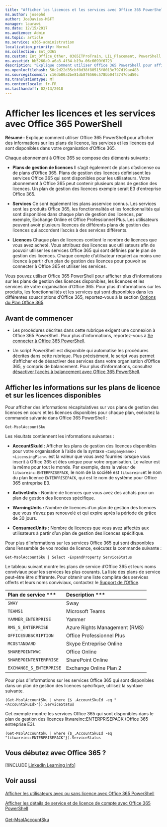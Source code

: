 ```yaml
---
title: "Afficher les licences et les services avec Office 365 PowerShell"
ms.author: josephd
author: JoeDavies-MSFT
manager: laurawi
ms.date: 12/15/2017
ms.audience: Admin
ms.topic: article
ms.service: o365-administration
localization_priority: Normal
ms.collection: Ent_O365
ms.custom: Ent_Office_Other, O365ITProTrain, LIL_Placement, PowerShell
ms.assetid: bb5260a9-a6a3-4f34-b19a-06c6699f6723
description: "Explique comment utiliser Office 365 PowerShell pour afficher des informations sur les plans de licence, les services et les licences qui sont disponibles dans votre organisation d’Office 365."
ms.openlocfilehash: 50c2d22d35cbf0d38f80515f8013e797d19ae483
ms.sourcegitcommit: c16db80a2be81db876566c578bb04f3747dbd50c
ms.translationtype: MT
ms.contentlocale: fr-FR
ms.lasthandoff: 02/13/2018
---
```

# <a name="view-licenses-and-services-with-office-365-powershell"></a>Afficher les licences et les services avec Office 365 PowerShell

**Résumé :** Explique comment utiliser Office 365 PowerShell pour afficher des informations sur les plans de licence, les services et les licences qui sont disponibles dans votre organisation d’Office 365.
  
Chaque abonnement à Office 365 se compose des éléments suivants :
- **Plans de gestion de licences** Il s’agit également de plans d’aslicense ou de plans d’Office 365. Plans de gestion des licences définissent les services Office 365 qui sont disponibles pour les utilisateurs. Votre abonnement à Office 365 peut contenir plusieurs plans de gestion des licences. Un plan de gestion des licences exemple serait E3 d’entreprise Office 365.
    
- **Services** Ce sont également les plans asservice connus. Les services sont les produits Office 365, les fonctionnalités et les fonctionnalités qui sont disponibles dans chaque plan de gestion des licences, par exemple, Exchange Online et Office Professionnel Plus. Les utilisateurs peuvent avoir plusieurs licences de différents plans de gestion des licences qui accordent l’accès à des services différents.
    
- **Licences** Chaque plan de licences contient le nombre de licences que vous avez acheté. Vous attribuez des licences aux utilisateurs afin de pouvoir utiliser les services Office 365 qui sont définies par le plan de gestion des licences. Chaque compte d’utilisateur requiert au moins une licence à partir d’un plan de gestion des licences pour pouvoir se connecter à Office 365 et utiliser les services.
    
Vous pouvez utiliser Office 365 PowerShell pour afficher plus d’informations sur les plans de gestion des licences disponibles, les licences et les services de votre organisation d’Office 365. Pour plus d’informations sur les produits, les fonctionnalités et les services qui sont disponibles dans les différentes souscriptions d’Office 365, reportez-vous à la section [Options du Plan Office 365](https://go.microsoft.com/fwlink/p/?LinkId=691147).
## <a name="before-you-begin"></a>Avant de commencer
<a name="RTT"> </a>

- Les procédures décrites dans cette rubrique exigent une connexion à Office 365 PowerShell. Pour plus d'informations, reportez-vous à [Se connecter à Office 365 PowerShell](connect-to-office-365-powershell.md).
    
- Un script PowerShell est disponible qui automatise les procédures décrites dans cette rubrique. Plus précisément, le script vous permet d’afficher et de désactiver des services dans votre organisation d’Office 365, y compris de balancement. Pour plus d’informations, consultez [désactiver l’accès à balancement avec Office 365 PowerShell](disable-access-to-sway-with-office-365-powershell.md).
    
## <a name="view-information-about-licensing-plans-and-the-available-licenses"></a>Afficher les informations sur les plans de licence et sur les licences disponibles
<a name="ShortVersion"> </a>

Pour afficher des informations récapitulatives sur vos plans de gestion des licences en cours et les licences disponibles pour chaque plan, exécutez la commande suivante dans Office 365 PowerShell :
  
```
Get-MsolAccountSku
```

Les résultats contiennent les informations suivantes :
  
- **AccountSkuId :** Afficher les plans de gestion des licences disponibles pour votre organisation à l’aide de la syntaxe `<CompanyName>:<LicensingPlan>`.  _<CompanyName>_ est la valeur que vous avez fournies lorsque vous inscrit à Office 365 et êtes unique pour votre organisation. Le _<LicensingPlan>_ valeur est la même pour tout le monde. Par exemple, dans la valeur de `litwareinc:ENTERPRISEPACK`, le nom de la société est `litwareinc`et le nom du plan licence `ENTERPRISEPACK`, qui est le nom de système pour Office 365 entreprise E3.
    
- **ActiveUnits :** Nombre de licences que vous avez des achats pour un plan de gestion des licences spécifique.
    
- **WarningUnits :** Nombre de licences d’un plan de gestion des licences que vous n’avez pas renouvelé et qui expire après la période de grâce de 30 jours.
    
- **ConsumedUnits :** Nombre de licences que vous avez affectés aux utilisateurs à partir d’un plan de gestion des licences spécifique.
    
Pour plus d’informations sur les services Office 365 qui sont disponibles dans l’ensemble de vos modes de licence, exécutez la commande suivante :
  
```
Get-MsolAccountSku | Select -ExpandProperty ServiceStatus
```

Le tableau suivant montre les plans de service d’Office 365 et leurs noms conviviaux pour les services les plus courants. La liste des plans de service peut-être être différente. Pour obtenir une liste complète des services offerts et leurs noms conviviaux, contactez le [Support de l’Office](https://support.office.com/home/contact).
  
|Plan de service ***|Description ***|
|:-----|:-----|
| `SWAY` <br/> |Sway  <br/> |
| `TEAMS1` <br/> |Microsoft Teams  <br/> |
| `YAMMER_ENTERPRISE` <br/> |Yammer  <br/> |
| `RMS_S_ENTERPRISE` <br/> |Azure Rights Management (RMS)  <br/> |
| `OFFICESUBSCRIPTION` <br/> |Office Professionnel Plus  <br/> |
| `MCOSTANDARD` <br/> |Skype Entreprise Online  <br/> |
| `SHAREPOINTWAC` <br/> |Office Online  <br/> |
| `SHAREPOINTENTERPRISE` <br/> |SharePoint Online  <br/> |
| `EXCHANGE_S_ENTERPRISE` <br/> |Exchange Online Plan 2  <br/> |
   
Pour plus d’informations sur les services Office 365 qui sont disponibles dans un plan de gestion des licences spécifique, utilisez la syntaxe suivante.
  
```
(Get-MsolAccountSku | where {$_.AccountSkuId -eq " <AccountSkuId>"}).ServiceStatus
```

Cet exemple montre les services Office 365 qui sont disponibles dans le plan de gestion des licences litwareinc:ENTERPRISEPACK (Office 365 entreprise E3).
  
```
(Get-MsolAccountSku | where {$_.AccountSkuId -eq "litwareinc:ENTERPRISEPACK"}).ServiceStatus
```

## <a name="new-to-office-365"></a>Vous débutez avec Office 365 ?
<a name="ShortVersion"> </a>

[!INCLUDE [LinkedIn Learning Info](../common/office/linkedin-learning-info.md)]
   
## <a name="see-also"></a>Voir aussi
<a name="ShortVersion"> </a>

#### 

[Afficher les utilisateurs avec ou sans licence avec Office 365 PowerShell](view-licensed-and-unlicensed-users-with-office-365-powershell.md)
  
[Afficher les détails de service et de licence de compte avec Office 365 PowerShell](view-account-license-and-service-details-with-office-365-powershell.md)
#### 

[Get-MsolAccountSku](https://go.microsoft.com/fwlink/p/?LinkId=691549)

